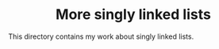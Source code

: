 <h1 align="center">More singly linked lists</h1>

This directory contains my work about singly linked lists.

